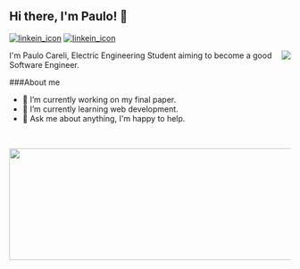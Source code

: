 ## Hi there, I'm Paulo! :handshake:

[![linkein_icon](https://img.icons8.com/fluent/48/000000/linkedin.png)](https://www.linkedin.com/in/paulo-careli-ab472616a/)
[![linkein_icon](https://img.icons8.com/fluent/48/000000/gmail.png)](paulo.careli@engenharia.ufjf.br)

<img align="right" src="https://media.giphy.com/media/ITRemFlr5tS39AzQUL/giphy.gif">
I'm Paulo Careli, Electric Engineering Student aiming to become a good Software Engineer.

###About me
- 🔭 I’m currently working on my final paper.
- 🌱 I’m currently learning web development.
- 💬 Ask me about anything, I'm happy to help.
<br clear="right"/>

<!--![gif 2](https://media.giphy.com/media/ITRemFlr5tS39AzQUL/giphy.gif)
-->

<p align="center">
  <img width="800" height="200" src="https://media.giphy.com/media/ITRemFlr5tS39AzQUL/giphy.gif">
</p>

<!--
**PauloCareli/PauloCareli** is a ✨ _special_ ✨ repository because its `README.md` (this file) appears on your GitHub profile.

Here are some ideas to get you started:

- 🔭 I’m currently working on ...
- 🌱 I’m currently learning ...
- 👯 I’m looking to collaborate on ...
- 🤔 I’m looking for help with ...
- 💬 Ask me about ...
- 📫 How to reach me: ...
- 😄 Pronouns: ...
- ⚡ Fun fact: ...
-->

